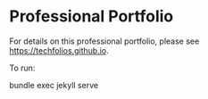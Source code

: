 # Professional Portfolio

For details on this professional portfolio, please see https://techfolios.github.io.


To run:

bundle exec jekyll serve